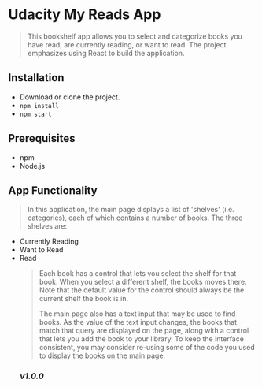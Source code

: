 # Udacity My Reads App

> This bookshelf app allows you to select and categorize books you have read, are currently reading, or want to read. The project emphasizes using React to build the application.

## Installation

- Download or clone the project.
- `npm install`
- `npm start`

## Prerequisites

- npm
- Node.js

## App Functionality

> In this application, the main page displays a list of 'shelves' (i.e. categories), each of which contains a number of books. The three shelves are:

- Currently Reading
- Want to Read
- Read
  > Each book has a control that lets you select the shelf for that book. When you select a different shelf, the books moves there. Note that the default value for the control should always be the current shelf the book is in.
  >
  > The main page also has a text input that may be used to find books. As the value of the text input changes, the books that match that query are displayed on the page, along with a control that lets you add the book to your library. To keep the interface consistent, you may consider re-using some of the code you used to display the books on the main page.
  ### _v1.0.0_
